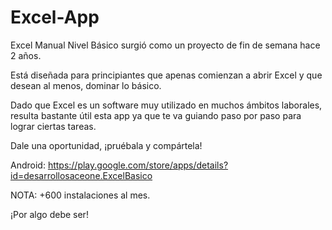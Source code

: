 # Excel-App

Excel Manual Nivel Básico surgió como un proyecto de fin de semana hace 2 años.

Está diseñada para principiantes que apenas comienzan a abrir Excel y que desean al menos, dominar lo básico.

Dado que Excel es un software muy utilizado en muchos ámbitos laborales, resulta bastante útil esta app ya que 
te va guiando paso por paso para lograr ciertas tareas.

Dale una oportunidad, ¡pruébala y compártela!

Android:
https://play.google.com/store/apps/details?id=desarrollosaceone.ExcelBasico

NOTA: +600 instalaciones al mes. 

¡Por algo debe ser!